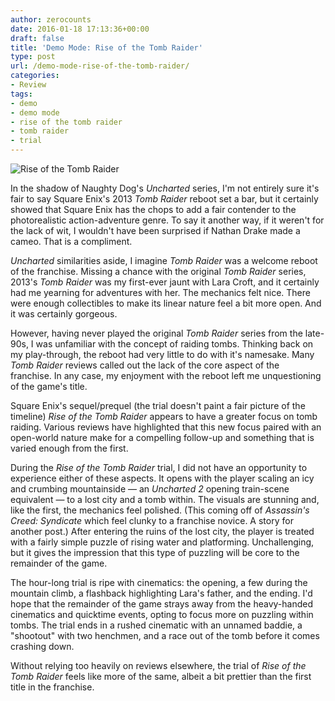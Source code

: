 ```yaml
---
author: zerocounts
date: 2016-01-18 17:13:36+00:00
draft: false
title: 'Demo Mode: Rise of the Tomb Raider'
type: post
url: /demo-mode-rise-of-the-tomb-raider/
categories:
- Review
tags:
- demo
- demo mode
- rise of the tomb raider
- tomb raider
- trial
---
```

![Rise of the Tomb Raider](/rise-of-the-tomb-raider.jpg)

In the shadow of Naughty Dog's _Uncharted_ series, I'm not entirely sure it's fair to say Square Enix's 2013 _Tomb Raider_ reboot set a bar, but it certainly showed that Square Enix has the chops to add a fair contender to the photorealistic action-adventure genre. To say it another way, if it weren't for the lack of wit, I wouldn't have been surprised if Nathan Drake made a cameo. That is a compliment.

_Uncharted_ similarities aside, I imagine _Tomb Raider_ was a welcome reboot of the franchise. Missing a chance with the original _Tomb Raider_ series, 2013's _Tomb Raider_ was my first-ever jaunt with Lara Croft, and it certainly had me yearning for adventures with her. The mechanics felt nice. There were enough collectibles to make its linear nature feel a bit more open. And it was certainly gorgeous.

However, having never played the original _Tomb Raider_ series from the late-90s, I was unfamiliar with the concept of raiding tombs. Thinking back on my play-through, the reboot had very little to do with it's namesake. Many _Tomb Raider_ reviews called out the lack of the core aspect of the franchise. In any case, my enjoyment with the reboot left me unquestioning of the game's title.

Square Enix's sequel/prequel (the trial doesn't paint a fair picture of the timeline) _Rise of the Tomb Raider_ appears to have a greater focus on tomb raiding. Various reviews have highlighted that this new focus paired with an open-world nature make for a compelling follow-up and something that is varied enough from the first.

During the _Rise of the Tomb Raider_ trial, I did not have an opportunity to experience either of these aspects. It opens with the player scaling an icy and crumbing mountainside — an _Uncharted 2_ opening train-scene equivalent — to a lost city and a tomb within. The visuals are stunning and, like the first, the mechanics feel polished. (This coming off of _Assassin's Creed: Syndicate_ which feel clunky to a franchise novice. A story for another post.) After entering the ruins of the lost city, the player is treated with a fairly simple puzzle of rising water and platforming. Unchallenging, but it gives the impression that this type of puzzling will be core to the remainder of the game.

The hour-long trial is ripe with cinematics: the opening, a few during the mountain climb, a flashback highlighting Lara's father, and the ending. I'd hope that the remainder of the game strays away from the heavy-handed cinematics and quicktime events, opting to focus more on puzzling within tombs. The trial ends in a rushed cinematic with an unnamed baddie, a "shootout" with two henchmen, and a race out of the tomb before it comes crashing down.

Without relying too heavily on reviews elsewhere, the trial of _Rise of the Tomb Raider_ feels like more of the same, albeit a bit prettier than the first title in the franchise.
